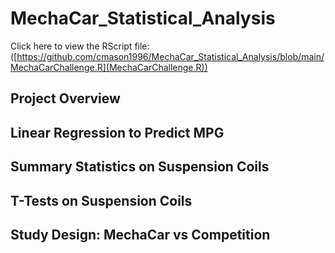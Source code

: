 # MechaCar_Statistical_Analysis

Click here to view the RScript file: ([https://github.com/cmason1996/MechaCar_Statistical_Analysis/blob/main/MechaCarChallenge.R](MechaCarChallenge.R))

## Project Overview

## Linear Regression to Predict MPG

## Summary Statistics on Suspension Coils

## T-Tests on Suspension Coils

## Study Design: MechaCar vs Competition